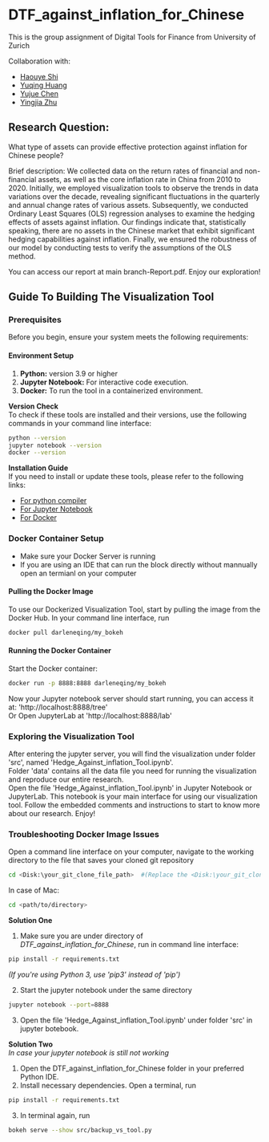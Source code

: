 # DTF_against_inflation_for_Chinese

This is the group assignment of Digital Tools for Finance from University of Zurich

Collaboration with: 
- [Haouye Shi](https://github.com/EllaHaoyueShi)
- [Yuqing Huang](https://github.com/DarleneQing)
- [Yujue Chen](https://github.com/B623-creator)
- [Yingjia Zhu](https://github.com/zyjimn)


## Research Question:
What type of assets can provide effective protection against inflation for Chinese people?

Brief description: We collected data on the return rates of financial and non-financial assets, as well as the core inflation rate in China from 2010 to 2020. Initially, we employed visualization tools to observe the trends in data variations over the decade, revealing significant fluctuations in the quarterly and annual change rates of various assets. Subsequently, we conducted Ordinary Least Squares (OLS) regression analyses to examine the hedging effects of assets against inflation. Our findings indicate that, statistically speaking, there are no assets in the Chinese market that exhibit significant hedging capabilities against inflation. Finally, we ensured the robustness of our model by conducting tests to verify the assumptions of the OLS method. 

You can access our report at main branch-Report.pdf. Enjoy our exploration!


## Guide To Building The Visualization Tool
### Prerequisites
Before you begin, ensure your system meets the following requirements:
#### Environment Setup
1. **Python:** version 3.9 or higher
2. **Jupyter Notebook:** For interactive code execution.
3. **Docker:** To run the tool in a containerized environment.

**Version Check** <br>
To check if these tools are installed and their versions, use the following commands in your command line interface:
```bash
python --version
jupyter notebook --version
docker --version
```

**Installation Guide** <br>
If you need to install or update these tools, please refer to the following links:
- [For python compiler](https://www.python.org/downloads/)
- [For Jupyter Notebook](https://jupyter.org/install)
- [For Docker](https://www.docker.com/get-started/)

### Docker Container Setup
- Make sure your Docker Server is running
- If you are using an IDE that can run the block directly without mannually open an termianl on your computer
#### Pulling the Docker Image
To use our Dockerized Visualization Tool, start by pulling the image from the Docker Hub. In your command line interface, run
```bash
docker pull darleneqing/my_bokeh
```

#### Running the Docker Container
Start the Docker container:
```bash
docker run -p 8888:8888 darleneqing/my_bokeh
```

Now your Jupyter notebook server should start running, you can access it at: 'http://localhost:8888/tree' <br>
Or Open JupyterLab at 'http://localhost:8888/lab'

### Exploring the Visualization Tool
After entering the jupyter server, you will find the visualization under folder 'src', named 'Hedge_Against_inflation_Tool.ipynb'. <br>
Folder 'data' contains all the data file you need for running the visualization and reproduce our entire research. <br>
Open the file 'Hedge_Against_inflation_Tool.ipynb' in Jupyter Notebook or JupyterLab. This notebook is your main interface for using our visualization tool. Follow the embedded comments and instructions to start to know more about our research. Enjoy!

### Troubleshooting Docker Image Issues
Open a command line interface on your computer, navigate to the working directory to the file that saves your cloned git repository
```bash
cd <Disk:\your_git_clone_file_path>  #(Replace the <Disk:\your_git_clone_file_path> of your choice)
```
In case of Mac:
```bash
cd <path/to/directory>
```
**Solution One**
1. Make sure you are under directory of *DTF_against_inflation_for_Chinese*, run in command line interface:
```bash
pip install -r requirements.txt
```
*(If you're using Python 3, use 'pip3' instead of 'pip')*

2. Start the jupyter notebook under the same directory
```bash
jupyter notebook --port=8888
```
3. Open the file 'Hedge_Against_inflation_Tool.ipynb' under folder 'src' in jupyter botebook.

**Solution Two** <br>
*In case your jupyter notebook is still not working* <br>
1. Open the DTF_against_inflation_for_Chinese folder in your preferred Python IDE.
2. Install necessary dependencies. Open a terminal, run
```bash
pip install -r requirements.txt
```
3. In terminal again, run
```bash
bokeh serve --show src/backup_vs_tool.py
```


